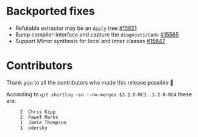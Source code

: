 # Backported fixes

- Refutable extractor may be an `Apply` tree [#15651](https://github.com/lampepfl/dotty/pull/15651)
- Bump compiler-interface and capture the `diagnosticCode` [#15565](https://github.com/lampepfl/dotty/pull/15565)
- Support Mirror synthesis for local and inner classes [#15847](https://github.com/lampepfl/dotty/pull/15847)

# Contributors

Thank you to all the contributors who made this release possible 🎉

According to `git shortlog -sn --no-merges $3.2.0-RC3..3.2.0-RC4` these are:

```
     2  Chris Kipp
     2  Paweł Marks
     1  Jamie Thompson
     1  odersky
```
